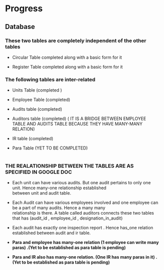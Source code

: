 <h1>Progress</h1>

<h2>Database</h2>

<h3>These two tables are completely independent of the other tables</h3> 

* Circular Table completed along with a basic form for it<br/>

* Register Table completed along with a basic form for it

<h3>The following tables are inter-related</h3>

* Units Table (completed ) <br/>

* Employee Table (completed)<br/>

* Audits table (completed)<br/>

* Auditors table (completed) ( IT IS A BRIDGE BETWEEN EMPLOYEE TABLE AND AUDITS TABLE BECAUSE THEY HAVE MANY-MANY RELATION)<br/>

* IR table (completed)<br/>

* Para Table (YET TO BE COMPLETED)<br/><br/>

<h3>THE REALATIONSHIP BETWEEN THE TABLES ARE AS SPECIFIED IN GOOGLE DOC</h3>

* Each unit can have various audits. But one audit pertains to only one unit. Hence many-one relationship established<br/>
  between unit and audit table.<br/>

* Each Audit can have various employees involved and one employee can be a part of many audits. Hence a many many <br/>
relationship is there. A table called auditors connects these two tables that has (audit_id , employee_id , designation_in_audit)<br/>

* Each audit has exactly one inspection report . Hence has_one relation established between audit and ir table.<br/>


<strong>

* Para and employee has many-one relation (1 employee can write many paras) .(Yet to be established as para table is pending)<br/>

* Para and IR also has many-one relation. (One IR has many paras in it) . (Yet to be established as para table is pending)<br/></strong>


